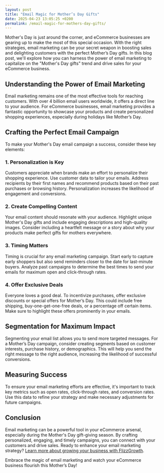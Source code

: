 ```yaml
---
layout: post
title: "Email Magic for Mother’s Day Gifts"
date: 2025-04-23 13:05:25 +0200
permalink: /email-magic-for-mothers-day-gifts/
---
```



Mother's Day is just around the corner, and eCommerce businesses are gearing up to make the most of this special occasion. With the right strategies, email marketing can be your secret weapon in boosting sales and delighting customers with the perfect Mother’s Day gifts. In this blog post, we'll explore how you can harness the power of email marketing to capitalize on the "Mother's Day gifts" trend and drive sales for your eCommerce business.

## Understanding the Power of Email Marketing

Email marketing remains one of the most effective tools for reaching customers. With over 4 billion email users worldwide, it offers a direct line to your audience. For eCommerce businesses, email marketing provides a fantastic opportunity to showcase your products and create personalized shopping experiences, especially during holidays like Mother’s Day.

## Crafting the Perfect Email Campaign

To make your Mother's Day email campaign a success, consider these key elements:

### 1. Personalization is Key

Customers appreciate when brands make an effort to personalize their shopping experience. Use customer data to tailor your emails. Address recipients by their first names and recommend products based on their past purchases or browsing history. Personalization increases the likelihood of engagement and conversions.

### 2. Create Compelling Content

Your email content should resonate with your audience. Highlight unique Mother's Day gifts and include engaging descriptions and high-quality images. Consider including a heartfelt message or a story about why your products make perfect gifts for mothers everywhere.

### 3. Timing Matters

Timing is crucial for any email marketing campaign. Start early to capture early shoppers but also send reminders closer to the date for last-minute buyers. Analyze past campaigns to determine the best times to send your emails for maximum open and click-through rates.

### 4. Offer Exclusive Deals

Everyone loves a good deal. To incentivize purchases, offer exclusive discounts or special offers for Mother’s Day. This could include free shipping, buy-one-get-one-free deals, or a percentage off certain items. Make sure to highlight these offers prominently in your emails.

## Segmentation for Maximum Impact

Segmenting your email list allows you to send more targeted messages. For a Mother’s Day campaign, consider creating segments based on customer interests, purchase history, or demographics. This will help you send the right message to the right audience, increasing the likelihood of successful conversions.

## Measuring Success

To ensure your email marketing efforts are effective, it's important to track key metrics such as open rates, click-through rates, and conversion rates. Use this data to refine your strategy and make necessary adjustments for future campaigns.

## Conclusion

Email marketing can be a powerful tool in your eCommerce arsenal, especially during the Mother's Day gift-giving season. By crafting personalized, engaging, and timely campaigns, you can connect with your customers and drive sales. Ready to enhance your email marketing strategy? [Learn more about growing your business with FlizzGrowth](https://flizzgrowth.com).

Embrace the magic of email marketing and watch your eCommerce business flourish this Mother’s Day!